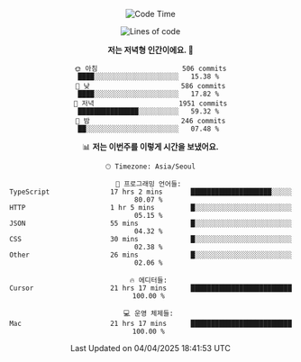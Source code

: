 <div align='center'>
 
<!--START_SECTION:waka-->
![Code Time](http://img.shields.io/badge/Code%20Time-4%2C274%20hrs%2049%20mins-blue)

![Lines of code](https://img.shields.io/badge/%EC%A0%80%EB%8A%94%20%EC%97%AC%ED%83%9C%EA%B9%8C%EC%A7%80%20-1.6%20million%20%EC%A4%84%EC%9D%98%20%EC%BD%94%EB%93%9C%EB%A5%BC%20%EC%9E%91%EC%84%B1%ED%96%88%EC%96%B4%EC%9A%94.-blue)

**저는 저녁형 인간이에요. 🦉** 

```text
🌞 아침                     506 commits         ████░░░░░░░░░░░░░░░░░░░░░   15.38 % 
🌆 낮　                     586 commits         ████░░░░░░░░░░░░░░░░░░░░░   17.82 % 
🌃 저녁                     1951 commits        ███████████████░░░░░░░░░░   59.32 % 
🌙 밤　                     246 commits         ██░░░░░░░░░░░░░░░░░░░░░░░   07.48 % 
```


📊 **저는 이번주를 이렇게 시간을 보냈어요.** 

```text
🕑︎ Timezone: Asia/Seoul

💬 프로그래밍 언어들: 
TypeScript               17 hrs 2 mins       ████████████████████░░░░░   80.07 % 
HTTP                     1 hr 5 mins         █░░░░░░░░░░░░░░░░░░░░░░░░   05.15 % 
JSON                     55 mins             █░░░░░░░░░░░░░░░░░░░░░░░░   04.32 % 
CSS                      30 mins             █░░░░░░░░░░░░░░░░░░░░░░░░   02.38 % 
Other                    26 mins             █░░░░░░░░░░░░░░░░░░░░░░░░   02.06 % 

🔥 에디터들: 
Cursor                   21 hrs 17 mins      █████████████████████████   100.00 % 

💻 운영 체제들: 
Mac                      21 hrs 17 mins      █████████████████████████   100.00 % 
```


 Last Updated on 04/04/2025 18:41:53 UTC
<!--END_SECTION:waka-->
 </div>
<!---
Emewjin/Emewjin is a ✨ special ✨ repository because its `README.md` (this file) appears on your GitHub profile.
You can click the Preview link to take a look at your changes.
--->
